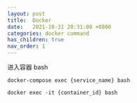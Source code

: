```yaml
---
layout: post
title:  Docker
date:   2021-10-31 20:31:00 +0800
categories: docker command
has_children: true
nav_order: 1
---
```




进入容器 bash

`docker-compose exec {service_name} bash`

`docker exec -it {container_id} bash`
